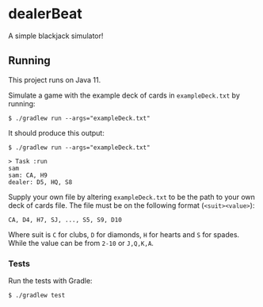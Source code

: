 # dealerBeat

A simple blackjack simulator!

## Running

This project runs on Java 11.

Simulate a game with the example deck of cards in `exampleDeck.txt` by running:

```shell
$ ./gradlew run --args="exampleDeck.txt"
```

It should produce this output:

```shell
$ ./gradlew run --args="exampleDeck.txt"

> Task :run
sam
sam: CA, H9
dealer: D5, HQ, S8
```

Supply your own file by altering `exampleDeck.txt` to be the path to your own
deck of cards file. The file must be on the following format (`<suit><value>`):

```
CA, D4, H7, SJ, ..., S5, S9, D10
```

Where suit is `C` for clubs, `D` for diamonds, `H` for hearts and `S` for spades.
While the value can be from `2-10` or `J,Q,K,A`.

### Tests

Run the tests with Gradle:

```shell
$ ./gradlew test
```